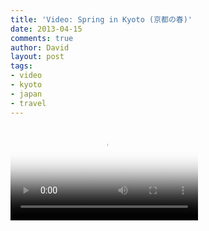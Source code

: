 ```yaml
---
title: 'Video: Spring in Kyoto (京都の春)'
date: 2013-04-15
comments: true
author: David
layout: post
tags:
- video
- kyoto
- japan
- travel
---
```


<video controls preload="metadata" poster="https://www.davidbcalhoun.com/videos/spring-in-kyoto.jpg">
	<source src="https://www.davidbcalhoun.com/videos/spring-in-kyoto.mp4" type="video/mp4">
	Your browser does not support the HTML5 video tag.
</video>
